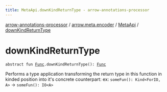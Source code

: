 ```yaml
---
title: MetaApi.downKindReturnType - arrow-annotations-processor
---
```


[arrow-annotations-processor](../../index.html) / [arrow.meta.encoder](../index.html) / [MetaApi](index.html) / [downKindReturnType](./down-kind-return-type.html)

# downKindReturnType

`abstract fun `[`Func`](../../arrow.meta.ast/-func/index.html)`.downKindReturnType(): `[`Func`](../../arrow.meta.ast/-func/index.html)

Performs a type application transforming the return type in this function
in kinded position into it's concrete counterpart:
ex: `someFun(): Kind<ForIO, A>` -&gt; `someFun(): IO<A>`

